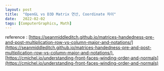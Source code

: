 ```yaml
---
layout: post
title:  "OpenGL vs D3D Matrix 연산, Coordinate 차이"
date:   2022-02-02
tags: [ComputerGraphics, Math]
---
```


reference : [https://seanmiddleditch.github.io/matrices-handedness-pre-and-post-multiplication-row-vs-column-major-and-notations/](https://seanmiddleditch.github.io/matrices-handedness-pre-and-post-multiplication-row-vs-column-major-and-notations/), [https://cmichel.io/understanding-front-faces-winding-order-and-normals](https://cmichel.io/understanding-front-faces-winding-order-and-normals)                     